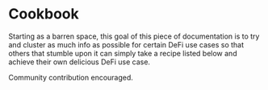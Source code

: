 # Cookbook

Starting as a barren space, this goal of this piece of documentation is to try and cluster as much info as possible for certain DeFi use cases so that others that stumble upon it can simply take a recipe listed below and achieve their own delicious DeFi use case.

Community contribution encouraged.